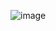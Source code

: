 ![image](https://user-images.githubusercontent.com/85583249/224948671-2630ae49-04c7-4599-8a07-0859af76d571.png)
